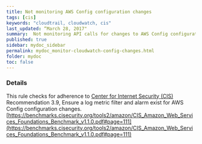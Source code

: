 ```yaml
---
title: Not monitoring AWS Config configuration changes
tags: [cis]
keywords: "cloudtrail, cloudwatch, cis"
last_updated: “March 28, 2017"
summary:  Not monitoring API calls for changes to AWS Config configuration
published: true
sidebar: mydoc_sidebar
permalink: mydoc_monitor-cloudwatch-config-changes.html
folder: mydoc
toc: false
---
```


### Details  
This rule checks for adherence to [Center for Internet Security (CIS)](https://www.cisecurity.org/) Recommendation 3.9, Ensure a log metric filter and alarm exist for AWS Config configuration changes. [https://benchmarks.cisecurity.org/tools2/amazon/CIS_Amazon_Web_Services_Foundations_Benchmark_v1.1.0.pdf#page=111](https://benchmarks.cisecurity.org/tools2/amazon/CIS_Amazon_Web_Services_Foundations_Benchmark_v1.1.0.pdf#page=111) 
